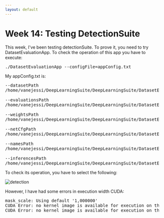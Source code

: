 ```yaml
---
layout: default
---
```

# Week 14: Testing DetectionSuite

This week, I've been testing detectionSuite. To prove it, you need to try DatasetEvaluationApp. To check the operation of this app you have to execute: 

<pre>
./DatasetEvaluationApp --configFile=appConfig.txt
</pre>

My appConfig.txt is: 

<pre>
--datasetPath
/home/vanejessi/DeepLearningSuite/DeepLearningSuite/DatasetEvaluationApp/sampleFiles/datasets/

--evaluationsPath
/home/vanejessi/DeepLearningSuite/DeepLearningSuite/DatasetEvaluationApp/sampleFiles/evaluations

--weightsPath
/home/vanejessi/DeepLearningSuite/DeepLearningSuite/DatasetEvaluationApp/sampleFiles/weights/yolo_2017_07

--netCfgPath
/home/vanejessi/DeepLearningSuite/DeepLearningSuite/DatasetEvaluationApp/sampleFiles/cfg/darknet

--namesPath
/home/vanejessi/DeepLearningSuite/DeepLearningSuite/DatasetEvaluationApp/sampleFiles/cfg/SampleGenerator

--inferencesPath
/home/vanejessi/DeepLearningSuite/DeepLearningSuite/DatasetEvaluationApp/sampleFiles/evaluations
</pre>


 To check its operation, you have to select the following: 

![detection](https://roboticslaburjc.github.io/2017-tfm-vanessa-fernandez/detection.png)

However, I have had some errors in execution width CUDA:

<pre>
mask_scale: Using default '1,000000'
CUDA Error: no kernel image is available for execution on the device
CUDA Error: no kernel image is available for execution on the device: El archivo ya existe
</pre>


